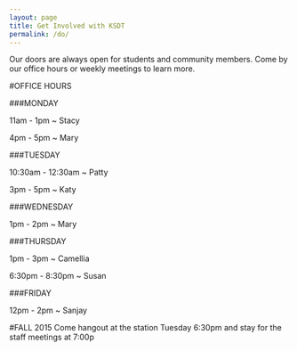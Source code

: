 ```yaml
---
layout: page
title: Get Involved with KSDT
permalink: /do/
---
```


Our doors are always open for students and community members. Come by our office hours or weekly meetings to learn more.

#OFFICE HOURS

###MONDAY

11am - 1pm ~ Stacy

4pm - 5pm ~ Mary

###TUESDAY

10:30am - 12:30am ~ Patty

3pm - 5pm ~ Katy

###WEDNESDAY

1pm - 2pm ~ Mary

###THURSDAY

1pm - 3pm ~ Camellia

6:30pm - 8:30pm ~ Susan

###FRIDAY

12pm - 2pm ~ Sanjay

#FALL 2015
Come hangout at the station Tuesday 6:30pm and stay for the staff meetings at 7:00p
